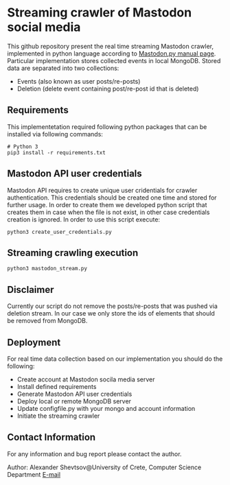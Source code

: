 # Streaming crawler of Mastodon social media
This github repository present the real time streaming Mastodon crawler, implemented in python language according to [Mastodon.py manual page](https://mastodonpy.readthedocs.io/en/stable/). Particular implementation stores collected events in local MongoDB. Stored data are separated into two collections: 
- Events (also known as user posts/re-posts)
- Deletion (delete event containing post/re-post id that is deleted)

## Requirements
This implementetation required following python packages that can be installed via following commands:
```
# Python 3
pip3 install -r requirements.txt
```
## Mastodon API user credentials

Mastodon API requires to create unique user cridentials for crawler authentication. This credentials should be created one time and stored for further usage. In order to create them we developed python script that creates them in case when the file is not exist, in other case credentials creation is ignored. In order to use this script execute:
```
python3 create_user_credentials.py 
```

## Streaming crawling execution

```
python3 mastodon_stream.py  
```

## Disclaimer
Currently our script do not remove the posts/re-posts that was pushed via deletion stream. In our case we only store the ids of elements that should be removed from MongoDB.

## Deployment

For real time data collection based on our implementation you should do the following:
- Create account at Mastodon socila media server
- Install defined requirements
- Generate Mastodon API user credentials
- Deploy local or remote MongoDB server
- Update configfile.py with your mongo and account information
- Initiate the streaming crawler 

## Contact Information
For any information and bug report please contact the author.

Author: Alexander Shevtsov@University of Crete, Computer Science Department
[E-mail](mailto:shevtsov@csd.uoc.gr)

